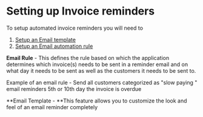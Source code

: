 # Setting up Invoice reminders

To setup automated invoice reminders you will need to&#x20;

1. [Setup an Email template ](https://help.payorcrm.com/setting-up-invoice-reminders/customising-email-templates)
2. [Setup an Email automation rule](https://help.payorcrm.com/setting-up-invoice-reminders/create-custom-email-automation)

**Email Rule** - This defines the rule based on which the application determines which invoice(s) needs to be sent in a reminder email and on what day it needs to be sent as well as the customers it needs to be sent to.

Example of an email rule - Send all customers categorized as "slow paying " email reminders 5th or 10th day the invoice is overdue

**Email Template - **This feature allows you to customize the look and feel of an email reminder completely&#x20;

##
